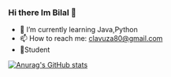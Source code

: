 ### Hi there Im Bilal 👋
- 🌱 I’m currently learning Java,Python
- 📫 How to reach me: clavuza80@gmail.com 
- 🥅Student 

<!--
**bigci10/bigci10** is a ✨ _special_ ✨ repository because its `README.md` (this file) appears on your GitHub profile.

Here are some ideas to get you started:

-
- 🌱 I’m currently learning Java,Python,Javascript
- 📫 How to reach me: clavuza80@gmail.com 
- 🥅Student 

-->
[![Anurag's GitHub stats](https://github-readme-stats.vercel.app/api?username=bigci10)](https://github.com/anuraghazra/github-readme-stats)
